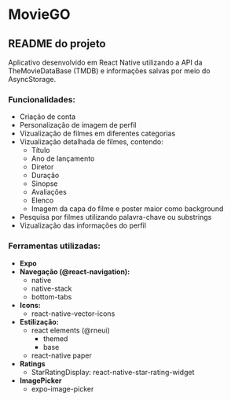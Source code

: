 # MovieGO

## README do projeto

Aplicativo desenvolvido em React Native utilizando a API da TheMovieDataBase (TMDB) e informações salvas por meio do AsyncStorage.

### Funcionalidades:

- Criação de conta
- Personalização de imagem de perfil
- Vizualização de filmes em diferentes categorias
- Vizualização detalhada de filmes, contendo:
  - Título
  - Ano de lançamento
  - Diretor
  - Duração
  - Sinopse
  - Avaliações
  - Elenco
  - Imagem da capa do filme e poster maior como background
- Pesquisa por filmes utilizando palavra-chave ou substrings
- Vizualização das informações do perfil

### Ferramentas utilizadas:

- **Expo**
- **Navegação (@react-navigation):**
  - native
  - native-stack
  - bottom-tabs
- **Icons:**
  - react-native-vector-icons
- **Estilização:**
  - react elements (@rneui)
    - themed
    - base
  - react-native paper
- **Ratings**
  - StarRatingDisplay: react-native-star-rating-widget
- **ImagePicker**
  - expo-image-picker
